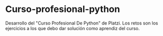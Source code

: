 # Curso-profesional-python
Desarrollo del "Curso Profesional De Python" de Platzi. Los retos son los ejercicios a los que debo dar solución como aprendiz del curso.

